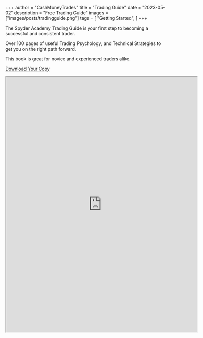 +++
author = "CashMoneyTrades"
title = "Trading Guide"
date = "2023-05-02"
description = "Free Trading Guide"
images = ["images/posts/tradingguide.png"]
tags = [
    "Getting Started",
]
+++

The Spyder Academy Trading Guide is your first step to becoming a successful and consistent trader.  

Over 100 pages of useful Trading Psychology, and Technical Strategies to get you on the right path forward.  

This book is great for novice and experienced traders alike.

<a class="btn btn-secondary px-4 my-1 ms-xl-4" href="https://drive.google.com/file/d/1hAiQp-Mk51b8qppnxvt5noCQ1GvjLKPE/preview" target="_blank">Download Your Copy</span></a>
<iframe src="https://drive.google.com/file/d/1hAiQp-Mk51b8qppnxvt5noCQ1GvjLKPE/preview" width="600px" height="800px" allow="autoplay"></iframe>
